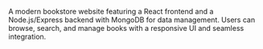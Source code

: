 A modern bookstore website featuring a React frontend and a Node.js/Express backend with MongoDB for data management. Users can browse, search, and manage books with a responsive UI and seamless integration.